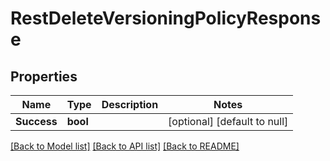 # RestDeleteVersioningPolicyResponse

## Properties
Name | Type | Description | Notes
------------ | ------------- | ------------- | -------------
**Success** | **bool** |  | [optional] [default to null]

[[Back to Model list]](../../README.md#documentation-for-models) [[Back to API list]](../../README.md#documentation-for-api-endpoints) [[Back to README]](../../README.md)


